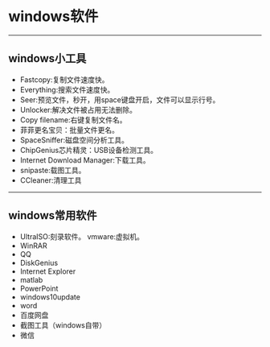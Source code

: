 # windows软件

***

## windows小工具

* Fastcopy:复制文件速度快。
* Everything:搜索文件速度快。
* Seer:预览文件，秒开，用space键盘开启，文件可以显示行号。
* Unlocker:解决文件被占用无法删除。
* Copy filename:右键复制文件名。
* 菲菲更名宝贝：批量文件更名。
* SpaceSniffer:磁盘空间分析工具。
* ChipGenius芯片精灵：USB设备检测工具。
* Internet Download Manager:下载工具。
* snipaste:载图工具。
* CCleaner:清理工具

***

## windows常用软件
* UltraISO:刻录软件。
 vmware:虚拟机。
* WinRAR
* QQ
* DiskGenius
* Internet Explorer
* matlab
* PowerPoint
* windows10update
* word
* 百度网盘
* 截图工具（windows自带）
* 微信
 
